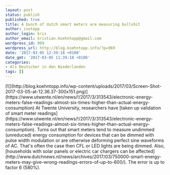 ```yaml
---
layout: post
status: publish
published: true
title: A bunch of dutch smart meters are measuring bullshit
author: isotopp
author_login: kris
author_email: kristian.koehntopp@gmail.com
wordpress_id: 969
wordpress_url: http://blog.koehntopp.info/?p=969
date: '2017-03-05 12:39:18 +0100'
date_gmt: '2017-03-05 11:39:18 +0100'
categories:
- Als Deutscher in den Niederlanden
tags: []
---
```

<p>[![](http://blog.koehntopp.info/wp-content/uploads/2017/03/Screen-Shot-2017-03-05-at-12.36.37-300x151.png)](https://www.utwente.nl/en/news/!/2017/3/313543/electronic-energy-meters-false-readings-almost-six-times-higher-than-actual-energy-consumption) At Twente University, researchers have [taken up validation of smart meter readings](https://www.utwente.nl/en/news/!/2017/3/313543/electronic-energy-meters-false-readings-almost-six-times-higher-than-actual-energy-consumption). Turns out that smart meters tend to measure undimmed (unreduced) energy consumption for devices that can be dimmed with pulse width modulation or are otherwise deforming perfect sine waveforms of AC. That's often the case then CFL or LED lights are being dimmed. Also, [households with solar panels or electric car chargers can be affected](http://www.dutchnews.nl/news/archives/2017/03/750000-smart-energy-meters-may-give-wrong-readings-errors-of-up-to-600/). The error is up to factor 6 (580%).</p>
